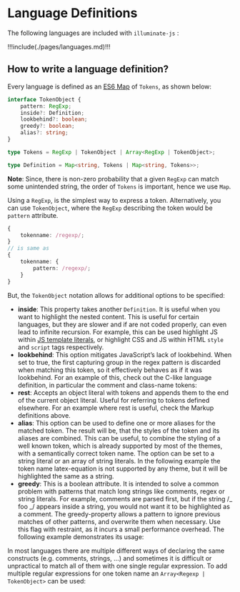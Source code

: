 # Language Definitions

The following languages are included with `illuminate-js` :

<div class='langauge-list'>

!!!include(./pages/languages.md)!!!

</div>

## How to write a language definition?

Every language is defined as an [ES6 Map](https://developer.mozilla.org/en-US/docs/Web/JavaScript/Reference/Global_Objects/Map)
of `Tokens`, as shown below:

```ts
interface TokenObject {
    pattern: RegExp;
    inside?: Definition;
    lookbehind?: boolean;
    greedy?: boolean;
    alias?: string;
}

type Tokens = RegExp | TokenObject | Array<RegExp | TokenObject>;

type Definition = Map<string, Tokens | Map<string, Tokens>>;
```

**Note**: Since, there is non-zero probability that a given `RegExp` can match some unintended string, the order of `Tokens` is important, hence we use `Map`.

Using a `RegExp`, is the simplest way to express a token. Alternatively, you can use `TokenObject`,
where the `RegExp` describing the token would be `pattern` attribute.

```ts
{
    tokenname: /regexp/;
}
// is same as
{
    tokenname: {
        pattern: /regexp/;
    }
}
```

But, the `TokenObject` notation allows for additional options to be specified:

* **inside**: This property takes another `Definition`. It is useful when you want to highlight the nested content. This is useful for certain languages, but they are slower and if are not coded properly, can even lead to infinite recursion. For example, this can be used highlight JS within [JS template literals](https://developer.mozilla.org/en-US/docs/Web/JavaScript/Reference/Template_literals), or highlight CSS and JS within HTML `style` and `script` tags respectively.
* **lookbehind**: This option mitigates JavaScript’s lack of lookbehind. When set to true, the first capturing group in the regex pattern is discarded when matching this token, so it effectively behaves as if it was lookbehind. For an example of this, check out the C-like language definition, in particular the comment and class-name tokens:
* **rest**: Accepts an object literal with tokens and appends them to the end of the current object literal. Useful for referring to tokens defined elsewhere. For an example where rest is useful, check the Markup definitions above.
* **alias**: This option can be used to define one or more aliases for the matched token. The result will be, that the styles of the token and its aliases are combined. This can be useful, to combine the styling of a well known token, which is already supported by most of the themes, with a semantically correct token name. The option can be set to a string literal or an array of string literals. In the following example the token name latex-equation is not supported by any theme, but it will be highlighted the same as a string.
* **greedy**: This is a boolean attribute. It is intended to solve a common problem with patterns that match long strings like comments, regex or string literals. For example, comments are parsed first, but if the string /_ foo _/ appears inside a string, you would not want it to be highlighted as a comment. The greedy-property allows a pattern to ignore previous matches of other patterns, and overwrite them when necessary. Use this flag with restraint, as it incurs a small performance overhead. The following example demonstrates its usage:

In most languages there are multiple different ways of declaring the same constructs (e.g. comments, strings, ...) and sometimes it is difficult or unpractical to match all of them with one single regular expression. To add multiple regular expressions for one token name an `Array<Regexp | TokenObject>` can be used:
